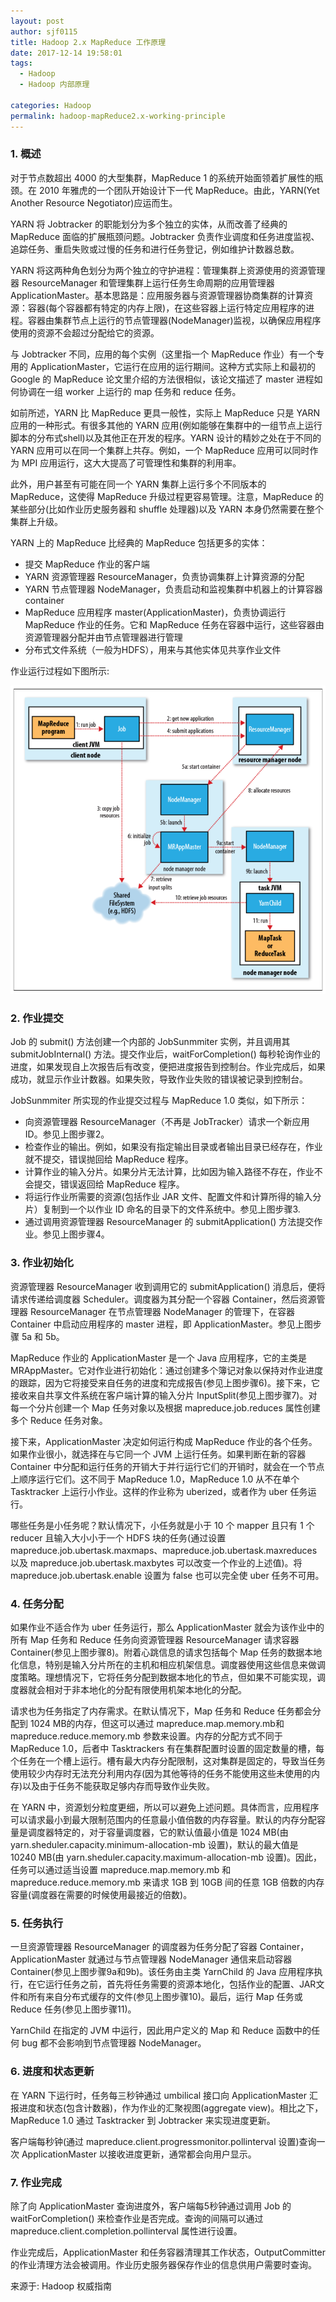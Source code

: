 ```yaml
---
layout: post
author: sjf0115
title: Hadoop 2.x MapReduce 工作原理
date: 2017-12-14 19:58:01
tags:
  - Hadoop
  - Hadoop 内部原理

categories: Hadoop
permalink: hadoop-mapReduce2.x-working-principle
---
```


### 1. 概述

对于节点数超出 4000 的大型集群，MapReduce 1 的系统开始面领着扩展性的瓶颈。在 2010 年雅虎的一个团队开始设计下一代 MapReduce。由此，YARN(Yet Another Resource Negotiator)应运而生。

YARN 将 Jobtracker 的职能划分为多个独立的实体，从而改善了经典的 MapReduce 面临的扩展瓶颈问题。Jobtracker 负责作业调度和任务进度监视、追踪任务、重启失败或过慢的任务和进行任务登记，例如维护计数器总数。

YARN 将这两种角色划分为两个独立的守护进程：管理集群上资源使用的资源管理器 ResourceManager 和管理集群上运行任务生命周期的应用管理器 ApplicationMaster。基本思路是：应用服务器与资源管理器协商集群的计算资源：容器(每个容器都有特定的内存上限)，在这些容器上运行特定应用程序的进程。容器由集群节点上运行的节点管理器(NodeManager)监视，以确保应用程序使用的资源不会超过分配给它的资源。

与 Jobtracker 不同，应用的每个实例（这里指一个 MapReduce 作业）有一个专用的 ApplicationMaster，它运行在应用的运行期间。这种方式实际上和最初的 Google 的 MapReduce 论文里介绍的方法很相似，该论文描述了 master 进程如何协调在一组 worker 上运行的 map 任务和 reduce 任务。

如前所述，YARN 比 MapReduce 更具一般性，实际上 MapReduce 只是 YARN 应用的一种形式。有很多其他的 YARN 应用(例如能够在集群中的一组节点上运行脚本的分布式shell)以及其他正在开发的程序。YARN 设计的精妙之处在于不同的 YARN 应用可以在同一个集群上共存。例如，一个 MapReduce 应用可以同时作为 MPI 应用运行，这大大提高了可管理性和集群的利用率。

此外，用户甚至有可能在同一个 YARN 集群上运行多个不同版本的 MapReduce，这使得 MapReduce 升级过程更容易管理。注意，MapReduce 的某些部分(比如作业历史服务器和 shuffle 处理器)以及 YARN 本身仍然需要在整个集群上升级。

YARN 上的 MapReduce 比经典的 MapReduce 包括更多的实体：
- 提交 MapReduce 作业的客户端
- YARN 资源管理器 ResourceManager，负责协调集群上计算资源的分配
- YARN 节点管理器 NodeManager，负责启动和监视集群中机器上的计算容器 container
- MapReduce 应用程序 master(ApplicationMaster)，负责协调运行 MapReduce 作业的任务。它和 MapReduce 任务在容器中运行，这些容器由资源管理器分配并由节点管理器进行管理
- 分布式文件系统（一般为HDFS），用来与其他实体见共享作业文件

作业运行过程如下图所示:

![](https://github.com/sjf0115/ImageBucket/blob/main/Hadoop/hadoop-mapReduce2.x-working-principle-1.png?raw=true)

### 2. 作业提交

Job 的 submit() 方法创建一个内部的 JobSunmmiter 实例，并且调用其 submitJobInternal() 方法。提交作业后，waitForCompletion() 每秒轮询作业的进度，如果发现自上次报告后有改变，便把进度报告到控制台。作业完成后，如果成功，就显示作业计数器。如果失败，导致作业失败的错误被记录到控制台。

JobSunmmiter 所实现的作业提交过程与 MapReduce 1.0 类似，如下所示：
- 向资源管理器 ResourceManager（不再是 JobTracker）请求一个新应用ID。参见上图步骤2。
- 检查作业的输出。例如，如果没有指定输出目录或者输出目录已经存在，作业就不提交，错误抛回给 MapReduce 程序。
- 计算作业的输入分片。如果分片无法计算，比如因为输入路径不存在，作业不会提交，错误返回给 MapReduce 程序。
- 将运行作业所需要的资源(包括作业 JAR 文件、配置文件和计算所得的输入分片）复制到一个以作业 ID 命名的目录下的文件系统中。参见上图步骤3.
- 通过调用资源管理器 ResourceManager 的 submitApplication() 方法提交作业。参见上图步骤4。

### 3. 作业初始化

资源管理器 ResourceManager 收到调用它的 submitApplication() 消息后，便将请求传递给调度器 Scheduler。调度器为其分配一个容器 Container，然后资源管理器 ResourceManager 在节点管理器 NodeManager 的管理下，在容器 Container 中启动应用程序的 master 进程，即 ApplicationMaster。参见上图步骤 5a 和 5b。

MapReduce 作业的 ApplicationMaster 是一个 Java 应用程序，它的主类是 MRAppMaster。它对作业进行初始化：通过创建多个簿记对象以保持对作业进度的跟踪，因为它将接受来自任务的进度和完成报告(参见上图步骤6)。接下来，它接收来自共享文件系统在客户端计算的输入分片 InputSplit(参见上图步骤7)。对每一个分片创建一个 Map 任务对象以及根据 mapreduce.job.reduces 属性创建多个 Reduce 任务对象。

接下来，ApplicationMaster 决定如何运行构成 MapReduce 作业的各个任务。如果作业很小，就选择在与它同一个 JVM 上运行任务。如果判断在新的容器 Container 中分配和运行任务的开销大于并行运行它们的开销时，就会在一个节点上顺序运行它们。这不同于 MapReduce 1.0，MapReduce 1.0 从不在单个 Tasktracker 上运行小作业。这样的作业称为 uberized，或者作为 uber 任务运行。

哪些任务是小任务呢？默认情况下，小任务就是小于 10 个 mapper 且只有 1 个 reducer 且输入大小小于一个 HDFS 块的任务(通过设置 mapreduce.job.ubertask.maxmaps、mapreduce.job.ubertask.maxreduces 以及 mapreduce.job.ubertask.maxbytes 可以改变一个作业的上述值)。将 mapreduce.job.ubertask.enable 设置为 false 也可以完全使 uber 任务不可用。

### 4. 任务分配

如果作业不适合作为 uber 任务运行，那么 ApplicationMaster 就会为该作业中的所有 Map 任务和 Reduce 任务向资源管理器 ResourceManager 请求容器 Container(参见上图步骤8)。附着心跳信息的请求包括每个 Map 任务的数据本地化信息，特别是输入分片所在的主机和相应机架信息。调度器使用这些信息来做调度策略。理想情况下，它将任务分配到数据本地化的节点，但如果不可能实现，调度器就会相对于非本地化的分配有限使用机架本地化的分配。

请求也为任务指定了内存需求。在默认情况下，Map 任务和 Reduce 任务都会分配到 1024 MB的内存，但这可以通过 mapreduce.map.memory.mb和 mapreduce.reduce.memory.mb 参数来设置。内存的分配方式不同于 MapReduce 1.0，后者中 Tasktrackers 有在集群配置时设置的固定数量的槽，每个任务在一个槽上运行。槽有最大内存分配限制，这对集群是固定的，导致当任务使用较少内存时无法充分利用内存(因为其他等待的任务不能使用这些未使用的内存)以及由于任务不能获取足够内存而导致作业失败。

在 YARN 中，资源划分粒度更细，所以可以避免上述问题。具体而言，应用程序可以请求最小到最大限制范围内的任意最小值倍数的内存容量。默认的内存分配容量是调度器特定的，对于容量调度器，它的默认值最小值是 1024 MB(由 yarn.sheduler.capacity.minimum-allocation-mb 设置)，默认的最大值是 10240 MB(由 yarn.sheduler.capacity.maximum-allocation-mb 设置)。因此，任务可以通过适当设置 mapreduce.map.memory.mb 和 mapreduce.reduce.memory.mb 来请求 1GB 到 10GB 间的任意 1GB 倍数的内存容量(调度器在需要的时候使用最接近的倍数)。

### 5. 任务执行

一旦资源管理器 ResourceManager 的调度器为任务分配了容器 Container，ApplicationMaster 就通过与节点管理器 NodeManager 通信来启动容器 Container(参见上图步骤9a和9b)。该任务由主类 YarnChild 的 Java 应用程序执行，在它运行任务之前，首先将任务需要的资源本地化，包括作业的配置、JAR文件和所有来自分布式缓存的文件(参见上图步骤10)。最后，运行 Map 任务或 Reduce 任务(参见上图步骤11)。

YarnChild 在指定的 JVM 中运行，因此用户定义的 Map 和 Reduce 函数中的任何 bug 都不会影响到节点管理器 NodeManager。

### 6. 进度和状态更新

在 YARN 下运行时，任务每三秒钟通过 umbilical 接口向 ApplicationMaster 汇报进度和状态(包含计数器)，作为作业的汇聚视图(aggregate view)。相比之下，MapReduce 1.0 通过 Tasktracker 到 Jobtracker 来实现进度更新。

客户端每秒钟(通过 mapreduce.client.progressmonitor.pollinterval 设置)查询一次 ApplicationMaster 以接收进度更新，通常都会向用户显示。

### 7. 作业完成

除了向 ApplicationMaster 查询进度外，客户端每5秒钟通过调用 Job 的 waitForCompletion() 来检查作业是否完成。查询的间隔可以通过 mapreduce.client.completion.pollinterval 属性进行设置。

作业完成后，ApplicationMaster 和任务容器清理其工作状态，OutputCommitter 的作业清理方法会被调用。作业历史服务器保存作业的信息供用户需要时查询。

来源于: Hadoop 权威指南
